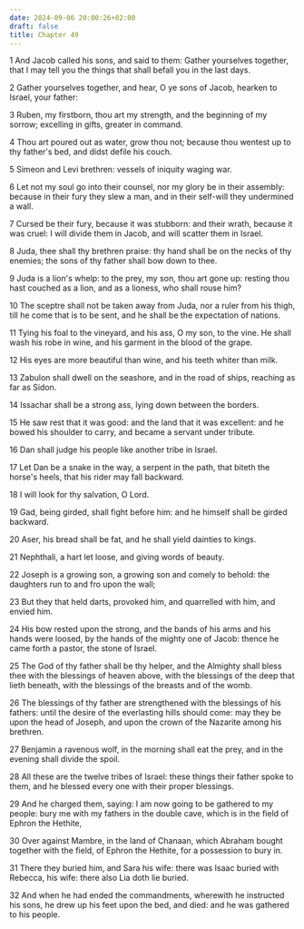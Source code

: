 ```yaml
---
date: 2024-09-06 20:00:26+02:00
draft: false
title: Chapter 49
---
```




1 And Jacob called his sons, and said to them: Gather yourselves together, that I may tell you the things that shall befall you in the last days.

2 Gather yourselves together, and hear, O ye sons of Jacob, hearken to Israel, your father:

3 Ruben, my firstborn, thou art my strength, and the beginning of my sorrow; excelling in gifts, greater in command.

4 Thou art poured out as water, grow thou not; because thou wentest up to thy father's bed, and didst defile his couch.

5 Simeon and Levi brethren: vessels of iniquity waging war.

6 Let not my soul go into their counsel, nor my glory be in their assembly: because in their fury they slew a man, and in their self-will they undermined a wall.

7 Cursed be their fury, because it was stubborn: and their wrath, because it was cruel: I will divide them in Jacob, and will scatter them in Israel.

8 Juda, thee shall thy brethren praise: thy hand shall be on the necks of thy enemies; the sons of thy father shall bow down to thee.

9 Juda is a lion's whelp: to the prey, my son, thou art gone up: resting thou hast couched as a lion, and as a lioness, who shall rouse him?

10 The sceptre shall not be taken away from Juda, nor a ruler from his thigh, till he come that is to be sent, and he shall be the expectation of nations.

11 Tying his foal to the vineyard, and his ass, O my son, to the vine. He shall wash his robe in wine, and his garment in the blood of the grape.

12 His eyes are more beautiful than wine, and his teeth whiter than milk.

13 Zabulon shall dwell on the seashore, and in the road of ships, reaching as far as Sidon.

14 Issachar shall be a strong ass, lying down between the borders.

15 He saw rest that it was good: and the land that it was excellent: and he bowed his shoulder to carry, and became a servant under tribute.

16 Dan shall judge his people like another tribe in Israel.

17 Let Dan be a snake in the way, a serpent in the path, that biteth the horse's heels, that his rider may fall backward.

18 I will look for thy salvation, O Lord.

19 Gad, being girded, shall fight before him: and he himself shall be girded backward.

20 Aser, his bread shall be fat, and he shall yield dainties to kings.

21 Nephthali, a hart let loose, and giving words of beauty.

22 Joseph is a growing son, a growing son and comely to behold: the daughters run to and fro upon the wall;

23 But they that held darts, provoked him, and quarrelled with him, and envied him.

24 His bow rested upon the strong, and the bands of his arms and his hands were loosed, by the hands of the mighty one of Jacob: thence he came forth a pastor, the stone of Israel.

25 The God of thy father shall be thy helper, and the Almighty shall bless thee with the blessings of heaven above, with the blessings of the deep that lieth beneath, with the blessings of the breasts and of the womb.

26 The blessings of thy father are strengthened with the blessings of his fathers: until the desire of the everlasting hills should come: may they be upon the head of Joseph, and upon the crown of the Nazarite among his brethren.

27 Benjamin a ravenous wolf, in the morning shall eat the prey, and in the evening shall divide the spoil.

28 All these are the twelve tribes of Israel: these things their father spoke to them, and he blessed every one with their proper blessings.

29 And he charged them, saying: I am now going to be gathered to my people: bury me with my fathers in the double cave, which is in the field of Ephron the Hethite,

30 Over against Mambre, in the land of Chanaan, which Abraham bought together with the field, of Ephron the Hethite, for a possession to bury in.

31 There they buried him, and Sara his wife: there was Isaac buried with Rebecca, his wife: there also Lia doth lie buried.

32 And when he had ended the commandments, wherewith he instructed his sons, he drew up his feet upon the bed, and died: and he was gathered to his people.

